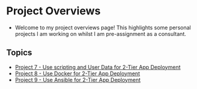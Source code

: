 # Project Overviews

- Welcome to my project overviews page! This highlights some personal projects I am working on whilst I am pre-assignment as a consultant.

## Topics

- [Project 7 - Use scripting and User Data for 2-Tier App Deployment](/project_7/README.md)
- [Project 8 - Use Docker for 2-Tier App Deployment](/project_8/README.md)
- [Project 9 - Use Ansible for 2-Tier App Deployment](/project_9/README.md)
